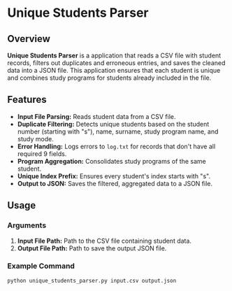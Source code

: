 # Unique Students Parser

## Overview

**Unique Students Parser** is a application that reads a CSV file with student records, filters out duplicates and erroneous entries, and saves the cleaned data into a JSON file. This application ensures that each student is unique and combines study programs for students already included in the file.

## Features

- **Input File Parsing:** Reads student data from a CSV file.
- **Duplicate Filtering:** Detects unique students based on the student number (starting with "s"), name, surname, study program name, and study mode.
- **Error Handling:** Logs errors to `log.txt` for records that don't have all required 9 fields.
- **Program Aggregation:** Consolidates study programs of the same student.
- **Unique Index Prefix:** Ensures every student's index starts with "s".
- **Output to JSON:** Saves the filtered, aggregated data to a JSON file.

## Usage

### Arguments

1. **Input File Path:** Path to the CSV file containing student data.
2. **Output File Path:** Path to save the output JSON file.

### Example Command

```bash
python unique_students_parser.py input.csv output.json
